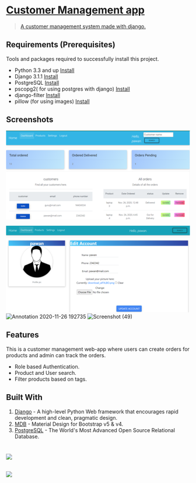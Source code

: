 # [Customer Management app](http://pawankm21.pythonanywhere.com/)
> [A customer management system made with django.](https://0a795899-7614-481b-a77b-a9595d8120a2.id.repl.co/)






## Requirements  (Prerequisites)
Tools and packages required to successfully install this project.
* Python 3.3 and up [Install](https://www.python.org/)
* Django 3.1.1 [Install](https://www.djangoproject.com/)
* PostgreSQL [Install](https://www.postgresql.org/)
* pscopg2( for using postgres with django)  [Install](https://pypi.org/project/psycopg2/)
* django-filter [Install](https://django-filter.readthedocs.io/en/stable/)
* pillow (for using images) [Install](https://pillow.readthedocs.io/en/stable/)


 
## Screenshots
![Screenshots of projects](https://github.com/pawankm21/customer-management-system/blob/working/images/admindashboard.png)

![Screenshots of the project](https://github.com/pawankm21/customer-management-system/blob/working/images/profile.png)
![Annotation 2020-11-26 192735](https://user-images.githubusercontent.com/63885768/178054583-90c53f0a-d270-4a9a-87b4-9acab9e44bb2.jpg)
![Screenshot (49)](https://user-images.githubusercontent.com/63885768/178054803-e17bdb49-327c-48bb-b18d-d7828c979d0b.png)




## Features
This is a customer management web-app where users can create orders for products and admin can track the orders.
* Role based Authentication.
* Product and User search.
* Filter products based on tags.



## Built With

1. [Django](https://www.djangoproject.com/) - A high-level Python Web framework that encourages rapid development and clean, pragmatic design.
2. [MDB](https://mdbootstrap.com/)  - Material Design
for Bootstrap v5 & v4.
3. [PostgreSQL](https://www.postgresql.org/) - The World's Most Advanced Open Source Relational Database.


#
[![](https://img.shields.io/static/v1?label=&message=pawan_kumar_mishra&color=blue&logo=LinkedIn)](https://www.linkedin.com/in/pawan-kumar-mishra/)
##



[![](https://img.shields.io/badge/TRY%20IT%20OUT-red)](http://pawankm21.pythonanywhere.com/)




